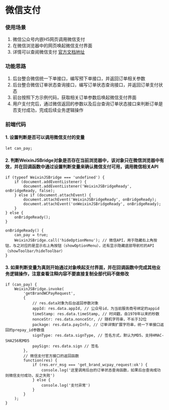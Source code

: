 # 微信支付

### 使用场景
1. 微信公众号内嵌H5网页调用微信支付  
2. 在微信浏览器中的网页唤起微信支付界面  
3. 详情可以查阅微信支付 [官方文档地址](https://pay.weixin.qq.com/wiki/doc/api/jsapi.php?chapter=7_7&index=6)  

### 功能思路
1. 后台整合微信统一下单接口，编写预下单接口，并返回订单相关参数  
2. 后台整合微信订单状态查询接口，编写订单状态查询接口，并返回订单支付状态  
2. 前台按照下方示例代码，获取相关订单参数后唤起微信支付界面  
3. 用户支付完后，通过微信返回的参数以及后台查询订单状态接口来判断订单是否支付成功，完成后续业务逻辑操作  

### 前端代码

#### 1. 设置判断是否可以调用微信支付的变量
```
let can_pay;
```

#### 2. 判断WeixinJSBridge对象是否存在当前浏览器中，该对象只在微信浏览器中有效，并在回调函数中通过设置判断变量来确认微信支付可用，调用微信相关API
```
if (typeof WeixinJSBridge === 'undefined') {
	if (document.addEventListener) {
		document.addEventListener('WeixinJSBridgeReady', onBridgeReady, false);
	} else if (document.attachEvent) {
		document.attachEvent('WeixinJSBridgeReady', onBridgeReady);
		document.attachEvent('onWeixinJSBridgeReady', onBridgeReady);
	}
} else {
	onBridgeReady();
}

onBridgeReady() {
	can_pay = true;
	WeixinJSBridge.call('hideOptionMenu'); // 微信API，用于隐藏右上角按钮，与之对应的是显示右上角按钮（showOptionMenu），还有显示隐藏底部导航栏的API（showToolbar/hideToolbar）
}
```

#### 3. 如果判断变量为真则开始通过对象唤起支付界面，并在回调函数中完成其他业务逻辑操作，注意查看注释内容不要直接复制全部代码不做修改
```
if (can_pay) {
	WeixinJSBridge.invoke(
		'getBrandWCPayRequest',
		{
			// res.data对象为后台返回参数对象
			appId: res.data.appId, // 公众号id，为当前服务商号绑定的appid
			timeStamp: res.data.timeStamp, // 时间戳，自1970年以来的秒数
			nonceStr: res.data.nonceStr, // 随机字符串，不长于32位
			package: res.data.payInfo, // 订单详情扩展字符串，统一下单接口返回的prepay_id参数值
			signType: res.data.signType, // 签名方式，默认为MD5，支持HMAC-SHA256和MD5
			paySign: res.data.sign // 签名
		},
		// 微信支付官方接口的返回函数
		function(res) {
			if (res.err_msg === 'get_brand_wcpay_request:ok') {
				console.log('这里调用后台的订单状态查询函数，如果后台查询成功则微信支付成功，反之失败')
			} else {
				console.log('支付异常')
			}
		}
	);
}
```